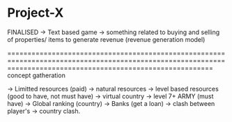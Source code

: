 # Project-X


FINALISED 
	-> Text based game
	-> something related to buying and selling of properties/ items to generate revenue (revenue generation model)


===============================================================================================================================================================
concept gatheration
 

-> Limitted resources (paid)
-> natural resources
-> level based resources (good to have, not must have)
-> virtual country
-> level 7+ ARMY (must have)
-> Global ranking (country)
-> Banks (get a loan)
-> clash between player's
-> country clash.
